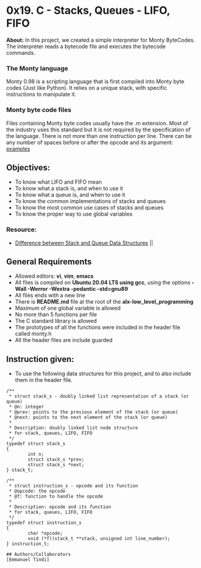 # 0x19. C - Stacks, Queues - LIFO, FIFO
**About:** In this project, we created a simple interpreter for Monty ByteCodes. The interpreter reads a bytecode file and executes the bytecode commands.
### The Monty language
Monty 0.98 is a scripting language that is first compiled into Monty byte codes (Just like Python). It relies on a unique stack, with specific instructions to manipulate it. 

### Monty byte code files
Files containing Monty byte codes usually have the .m extension. Most of the industry uses this standard but it is not required by the specification of the language. There is not more than one instruction per line. There can be any number of spaces before or after the opcode and its argument: [examples](#Examples)

## Objectives:
* To know what LIFO and FIFO mean
* To know what a stack is, and when to use it
* To know what a queue is, and when to use it
* To know the common implementations of stacks and queues
* To know the most common use cases of stacks and queues
* To know the proper way to use global variables

### Resource:
* [Difference between Stack and Queue Data Structures](https://www.geeksforgeeks.org/difference-between-stack-and-queue-data-structures/) || 

## General Requirements
* Allowed editors: **vi**, **vim**, **emacs**
* All files is compiled on **Ubuntu 20.04 LTS using gcc**, using the options **-Wall -Werror -Wextra -pedantic -std=gnu89**
* All files ends with a new line
* There is **README.md** file at the root of the **alx-low_level_programming**
* Maximum of one global variable is allowed
* No more than 5 functions per file
* The C standard library is allowed
* The prototypes of all the functions were included in the header file called monty.h
* All the header files are include guarded

## Instruction given:
* To use the following data structures for this project, and to also include them in the header file.
```
/**
 * struct stack_s - doubly linked list representation of a stack (or queue)
 * @n: integer
 * @prev: points to the previous element of the stack (or queue)
 * @next: points to the next element of the stack (or queue)
 *
 * Description: doubly linked list node structure
 * for stack, queues, LIFO, FIFO
 */
typedef struct stack_s
{
        int n;
        struct stack_s *prev;
        struct stack_s *next;
} stack_t;
```
```
/**
 * struct instruction_s - opcode and its function
 * @opcode: the opcode
 * @f: function to handle the opcode
 *
 * Description: opcode and its function
 * for stack, queues, LIFO, FIFO
 */
typedef struct instruction_s
{
        char *opcode;
        void (*f)(stack_t **stack, unsigned int line_number);
} instruction_t;
```
```
## Authors/Collaborators
[Emmanuel Tindi]
